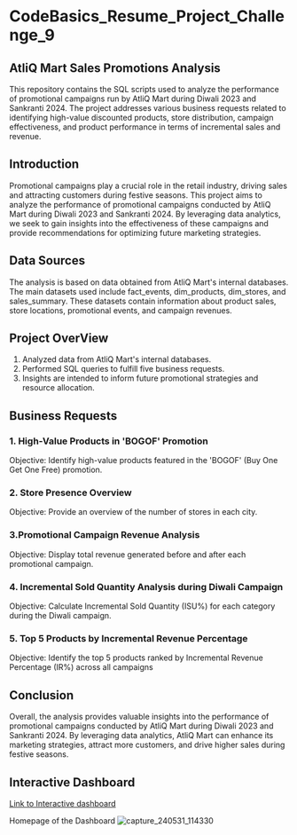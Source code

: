 # CodeBasics_Resume_Project_Challenge_9
## AtliQ Mart Sales Promotions Analysis
This repository contains the SQL scripts used to analyze the performance of promotional campaigns run by AtliQ Mart during Diwali 2023 and Sankranti 2024. The project addresses various business requests related to identifying high-value discounted products, store distribution, campaign effectiveness, and product performance in terms of incremental sales and revenue.

## Introduction

Promotional campaigns play a crucial role in the retail industry, driving sales and attracting customers during festive seasons. This project aims to analyze the performance of promotional campaigns conducted by AtliQ Mart during Diwali 2023 and Sankranti 2024. By leveraging data analytics, we seek to gain insights into the effectiveness of these campaigns and provide recommendations for optimizing future marketing strategies.

## Data Sources

The analysis is based on data obtained from AtliQ Mart's internal databases. The main datasets used include fact_events, dim_products, dim_stores, and sales_summary. These datasets contain information about product sales, store locations, promotional events, and campaign revenues.

## Project OverView

1. Analyzed data from AtliQ Mart's internal databases.
2. Performed SQL queries to fulfill five business requests.
3. Insights are intended to inform future promotional strategies and resource allocation.

## Business Requests

### 1. High-Value Products in 'BOGOF' Promotion
Objective: Identify high-value products featured in the 'BOGOF' (Buy One Get One Free) promotion.

### 2. Store Presence Overview
Objective: Provide an overview of the number of stores in each city.

### 3.Promotional Campaign Revenue Analysis
Objective: Display total revenue generated before and after each promotional campaign.

### 4. Incremental Sold Quantity Analysis during Diwali Campaign
Objective: Calculate Incremental Sold Quantity (ISU%) for each category during the Diwali campaign.

### 5. Top 5 Products by Incremental Revenue Percentage
Objective: Identify the top 5 products ranked by Incremental Revenue Percentage (IR%) across all campaigns

## Conclusion
Overall, the analysis provides valuable insights into the performance of promotional campaigns conducted by AtliQ Mart during Diwali 2023 and Sankranti 2024. By leveraging data analytics, AtliQ Mart can enhance its marketing strategies, attract more customers, and drive higher sales during festive seasons.

## Interactive Dashboard
[Link to Interactive dashboard](https://app.powerbi.com/view?r=eyJrIjoiMjM0NTRhMmItMTRmZS00MGRlLWIzNmMtYTE0Y2U0OTVkNDdkIiwidCI6ImM2ZTU0OWIzLTVmNDUtNDAzMi1hYWU5LWQ0MjQ0ZGM1YjJjNCJ9)

Homepage of the Dashboard 
![capture_240531_114330](https://github.com/sivajetteboina/CodeBasics_Resume_Challenge_9/assets/144469525/6696e976-a3dd-45b9-8182-953bc9911eae)


